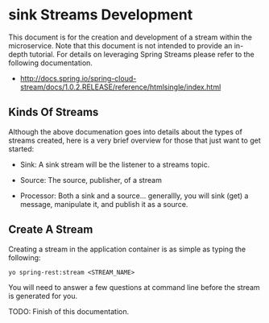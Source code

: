 # sink Streams Development

This document is for the creation and development of a stream within the microservice. Note that this document is not intended to provide an in-depth tutorial. For details on leveraging Spring Streams please refer to the following documentation.

* http://docs.spring.io/spring-cloud-stream/docs/1.0.2.RELEASE/reference/htmlsingle/index.html

## Kinds Of Streams

Although the above documenation goes into details about the types of streams created, here is a very brief overview for those that just want to get started:

* Sink: A sink stream will be the listener to a streams topic.

* Source: The source, publisher, of a stream

* Processor: Both a sink and a source... generallly, you will sink (get) a message, manipulate it, and publish it as a source. 

## Create A Stream

Creating a stream in the application container is as simple as typing the following:

```
yo spring-rest:stream <STREAM_NAME>
```

You will need to answer a few questions at command line before the stream is generated for you.

TODO: Finish of this documentation.


